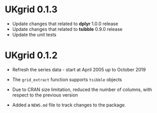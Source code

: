 # UKgrid 0.1.3

* Update changes that related to **dplyr** 1.0.0 release
* Update changes that related to **tsibble** 0.9.0 release
* Update the unit tests

# UKgrid 0.1.2

* Refresh the series data - start at April 2005 up to October 2019
* The `grid_extract` function supports `tsibble` objects
* Due to CRAN size limitation, reduced the number of columns, with respect to the previous version


* Added a `NEWS.md` file to track changes to the package.
